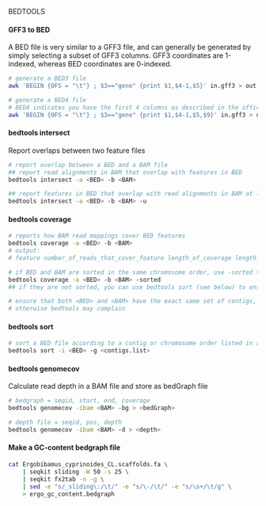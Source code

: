BEDTOOLS

#### GFF3 to BED

A BED file is very similar to a GFF3 file, and can generally be generated by simply selecting a subset of GFF3 columns.
GFF3 coordinates are 1-indexed, whereas BED coordinates are 0-indexed.

```sh
# generate a BED3 file
awk 'BEGIN {OFS = "\t"} ; $3=="gene" {print $1,$4-1,$5}' in.gff3 > out.bed

# generate a BED4 file
# BED4 indicates you have the first 4 columns as described in the official BED format specifications
awk 'BEGIN {OFS = "\t"} ; $3=="gene" {print $1,$4-1,$5,$9}' in.gff3 > out.bed
```

#### bedtools intersect

Report overlaps between two feature files

```sh
# report overlap between a BED and a BAM file
## report read alignments in BAM that overlap with features in BED
bedtools intersect -a <BED> -b <BAM>

## report features in BED that overlap with read alignments in BAM at least once
bedtools intersect -a <BED> -b <BAM> -u
```

#### bedtools coverage

```sh
# reports how BAM read mappings cover BED features
bedtools coverage -a <BED> -b <BAM>
# output:
# feature number_of_reads_that_cover_feature length_of_coverage length_of_feature ratio

# if BED and BAM are sorted in the same chromosome order, use -sorted to make it a lot faster
bedtools coverage -a <BED> -b <BAM> -sorted
## if they are not sorted, you can use bedtools sort (see below) to ensure that they are

# ensure that both <BED> and <BAM> have the exact same set of contigs,
# otherwise bedtools may complain
```

#### bedtools sort

```sh
# sort a BED file according to a contig or chromosome order listed in a file
bedtools sort -i <BED> -g <contigs.list>
```

#### bedtools genomecov

Calculate read depth in a BAM file and store as bedGraph file
```sh
# bedgraph = seqid, start, end, coverage
bedtools genomecov -ibam <BAM> -bg > <bedGraph>

# depth file = seqid, pos, depth
bedtools genomecov -ibam <BAM> -d > <depth>
```

#### Make a GC-content bedgraph file

```sh
cat Ergobibamus_cyprinoides_CL.scaffolds.fa \
    | seqkit sliding -W 50 -s 25 \
    | seqkit fx2tab -n -g \
    | sed -e "s/_sliding\:/\t/" -e "s/\-/\t/" -e "s/\s+/\t/g" \
    > ergo_gc_content.bedgraph
```
